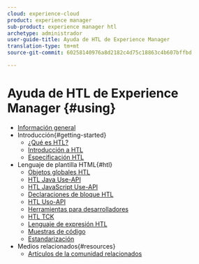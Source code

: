 ```yaml
---
cloud: experience-cloud
product: experience manager
sub-product: experience manager htl
archetype: administrador
user-guide-title: Ayuda de HTL de Experience Manager
translation-type: tm+mt
source-git-commit: 60258140976a8d2182c4d75c18863c4b607bffbd

---
```



# Ayuda de HTL de Experience Manager {#using}

+ [Información general](overview.md)
+ Introducción{#getting-started}
   + [¿Qué es HTL?](update.md)
   + [Introducción a HTL](getting-started.md)
   + [Especificación HTL](htl-specification.md)
+ Lenguaje de plantilla HTML{#htl}
   + [Objetos globales HTL](global-objects.md)
   + [HTL Java Use-API](use-api-java.md)
   + [HTL JavaScript Use-API](use-api-javascript.md)
   + [Declaraciones de bloque HTL](block-statements.md)
   + [HTL Uso-API](use-api.md)
   + [Herramientas para desarrolladores](dev-tools.md)
   + [HTL TCK](htl-tck.md)
   + [Lenguaje de expresión HTL](expression-language.md)
   + [Muestras de código](code-samples.md)
   + [Estandarización](standardization.md)
+ Medios relacionados{#resources}
   + [Artículos de la comunidad relacionados](related-community-articles.md)
